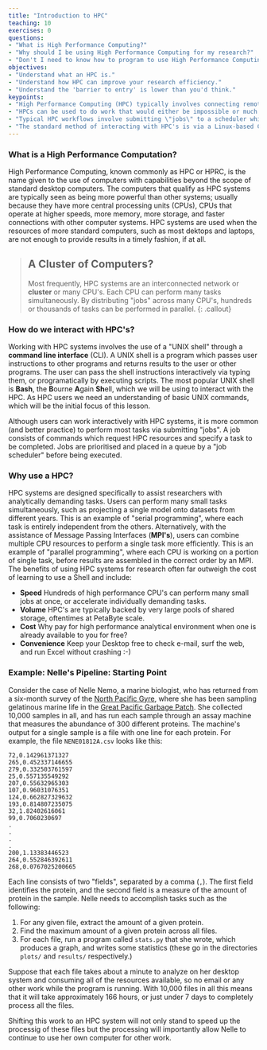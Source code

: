 ```yaml
---
title: "Introduction to HPC"
teaching: 10
exercises: 0
questions:
- "What is High Performance Computing?"
- "Why should I be using High Performance Computing for my research?"
- "Don't I need to know how to program to use High Performance Computing?"
objectives:
- "Understand what an HPC is."
- "Understand how HPC can improve your research efficiency."
- "Understand the 'barrier to entry' is lower than you'd think."
keypoints:
- "High Performance Computing (HPC) typically involves connecting remotely to a **cluster** of computers."
- "HPCs can be used to do work that would either be impossible or much slower in a Desktop environment."
- "Typical HPC workflows involve submitting \"jobs\" to a scheduler which queues/priortises the \"jobs\" of all users."
- "The standard method of interacting with HPC's is via a Linux-based Command Line Interface called \"The Shell\"."
---
```


### What is a High Performance Computation?

High Performance Computing, known commonly as HPC or HPRC, is the name given to the use of computers with capabilities beyond the scope of standard desktop computers. The computers that qualify as HPC systems are typically seen as being more powerful than other systems; 
usually because they have more central processing units (CPUs), CPUs that operate at higher speeds, more memory, more storage, and faster connections with other computer systems. HPC systems are used when the resources of more standard computers, such as most dektops and laptops, are not enough to provide results in a timely fashion, if at all.  

> ## A Cluster of Computers?
>
> Most frequently, HPC systems are an interconnected network or **cluster** or many CPU's.  Each CPU can perform many tasks simultaneously.  By distributing \"jobs\" across many CPU's, hundreds or thousands of tasks can be performed in parallel.
{: .callout}

### How do we interact with HPC's?

Working with HPC systems involves the use of a \"UNIX shell\" through a **command line interface** (CLI). A UNIX shell is a program which passes user instructions to other programs and returns results to the user or other programs. The user can pass the shell instructions interactively via typing them, or programatically by executing scripts. The most popular UNIX shell is **Bash**, the **B**ourne **A**gain **Sh**ell, which we will be using to interact with the HPC. As HPC users we need an understanding of basic UNIX commands, which will be the initial focus of this lesson.

Although users can work interactively with HPC systems, it is more common (and better practice) to perform most tasks via submitting \"jobs\". A job consists of commands which request HPC resources and specify a task to be completed. Jobs are prioritised and placed in a queue by a \"job scheduler\" before being executed.

### Why use a HPC?

HPC systems are designed specifically to assist researchers with analytically demanding tasks. Users can perform many small tasks simultaneously, such as projecting a single model onto datasets from different years. This is an example of "serial programming", where each task is entirely independent from the others. Alternatively, with the assistance of Message Passing Interfaces (**MPI's**), users can combine multiple CPU resources to perform a single task more efficiently. This is an example of "parallel programming", where each CPU is working on a portion of single task, before results are assembled in the correct order by an MPI. The benefits of using HPC systems for research often far outweigh the cost of learning to use a Shell and include:

* **Speed** Hundreds of high performance CPU's can perform many small jobs at once, or accelerate individually demanding tasks.
* **Volume** HPC's are typically backed by very large pools of shared storage, oftentimes at PetaByte scale.
* **Cost** Why pay for high performance analytical environment when one is already available to you for free?
* **Convenience** Keep your Desktop free to check e-mail, surf the web, and run Excel without crashing :-)

### Example: Nelle's Pipeline: Starting Point

Consider the case of Nelle Nemo, a marine biologist, who
has returned from a six-month survey of the
[North Pacific Gyre](http://en.wikipedia.org/wiki/North_Pacific_Gyre),
where she has been sampling gelatinous marine life in the
[Great Pacific Garbage Patch](http://en.wikipedia.org/wiki/Great_Pacific_Garbage_Patch).
She collected 10,000 samples in all, and has run each sample through an assay machine
that measures the abundance of 300 different proteins.
The machine's output for a single sample is
a file with one line for each protein.
For example, the file `NENE01812A.csv` looks like this:

~~~
72,0.142961371327
265,0.452337146655
279,0.332503761597
25,0.557135549292
207,0.55632965303
107,0.96031076351
124,0.662827329632
193,0.814807235075
32,1.82402616061
99,0.7060230697
.
.
.
.
200,1.13383446523
264,0.552846392611
268,0.0767025200665
~~~

Each line consists of two "fields", separated by a comma (`,`).
The first field identifies the protein,
and the second field is a measure of the amount of protein in the sample.
Nelle needs to accomplish tasks such as the following:

1.  For any given file, extract the amount of a given protein.
2.  Find the maximum amount of a given protein across all files.
3.  For each file, run a program called `stats.py` that she wrote,
    which produces a graph, and writes some statistics
    (these go in the directories `plots/` and `results/` respectively.)

Suppose that each file takes about a minute to analyze on her desktop system and consuming all of the resources available, so no email or any other work while the program is running.  With 10,000 files in all this means that it will take approximately 166 hours, or just under 7 days to completely process all the files. 

Shifting this work to an HPC system will not only stand to speed up the processig of these files but the processing will importantly allow Nelle to continue to use her own computer for other work.
